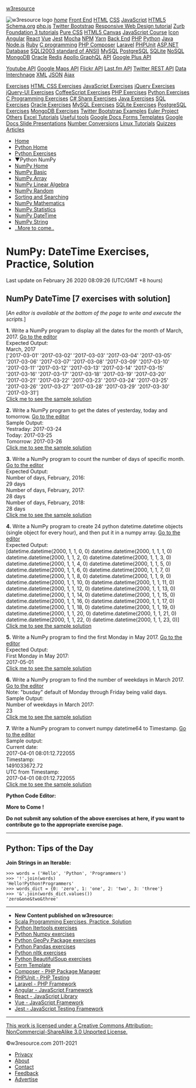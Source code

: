 <span class="mdl-layout-title">[w3resource](https://www.w3resource.com/index.php)</span>

<span class="mdl-layout-title"><img src="https://www.w3resource.com/images/w3resource-logo.png" alt="w3resource logo" id="log_img" class="drawer_logo" /></span> <a href="https://www.w3resource.com/index.php" class="mdl-navigation__link"><em>home</em></a> <a href="#" id="drawer_menu_topic_head1" class="mdl-navigation__link">Front End</a> <a href="https://www.w3resource.com/html/HTML-tutorials.php" class="mdl-navigation__link">HTML</a> <a href="https://www.w3resource.com/css/CSS-tutorials.php" class="mdl-navigation__link">CSS</a> <a href="https://www.w3resource.com/javascript/javascript.php" class="mdl-navigation__link">JavaScript</a> <a href="https://www.w3resource.com/html5/introduction.php" class="mdl-navigation__link">HTML5</a> <a href="https://www.w3resource.com/schema.org/introduction.php" class="mdl-navigation__link">Schema.org</a> <a href="https://www.w3resource.com/phpjs/use-php-functions-in-javascript.php" class="mdl-navigation__link">php.js</a> <a href="https://www.w3resource.com/twitter-bootstrap/tutorial.php" class="mdl-navigation__link">Twitter Bootstrap</a> <a href="https://www.w3resource.com/responsive-web-design/overview.php" class="mdl-navigation__link">Responsive Web Design tutorial</a> <a href="https://www.w3resource.com/zurb-foundation3/introduction.php" class="mdl-navigation__link">Zurb Foundation 3 tutorials</a> <a href="https://www.w3resource.com/pure/" class="mdl-navigation__link">Pure CSS</a> <a href="https://www.w3resource.com/html5-canvas/" class="mdl-navigation__link">HTML5 Canvas</a> <a href="https://www.w3resource.com/course/javascript-course.html" class="mdl-navigation__link">JavaScript Course</a> <a href="https://www.w3resource.com/icon/" class="mdl-navigation__link">Icon</a> <a href="https://www.w3resource.com/angular/getting-started-with-angular.php" class="mdl-navigation__link">Angular</a> <a href="https://www.w3resource.com/react/react-js-overview.php" class="mdl-navigation__link">React</a> <a href="https://www.w3resource.com/vue/installation.php" class="mdl-navigation__link">Vue</a> <a href="https://www.w3resource.com/jest/introduction.php" class="mdl-navigation__link">Jest</a> <a href="https://www.w3resource.com/mocha/getting-started.php" class="mdl-navigation__link">Mocha</a> <a href="https://www.w3resource.com/npm/getting-started-with-npm.php" class="mdl-navigation__link">NPM</a> <a href="https://www.w3resource.com/yarn/getting-started-with-yarn.php" class="mdl-navigation__link">Yarn</a> <a href="#" id="drawer_menu_topic_head2" class="mdl-navigation__link">Back End</a> <a href="https://www.w3resource.com/php/php-home.php" class="mdl-navigation__link">PHP</a> <a href="https://www.w3resource.com/python/python-tutorial.php" class="mdl-navigation__link">Python</a> <a href="https://www.w3resource.com/java-tutorial/" class="mdl-navigation__link">Java</a> <a href="https://www.w3resource.com/node.js/node.js-tutorials.php" class="mdl-navigation__link">Node.js</a> <a href="https://www.w3resource.com/ruby/" class="mdl-navigation__link">Ruby</a> <a href="https://www.w3resource.com/c-programming/programming-in-c.php" class="mdl-navigation__link">C programming</a> <a href="https://www.w3resource.com/php/composer/a-gentle-introduction-to-composer.php" class="mdl-navigation__link">PHP Composer</a> <a href="https://www.w3resource.com/php/PHPUnit/a-gentle-introduction-to-unit-test-and-testing.php" class="mdl-navigation__link">Laravel</a> <a href="https://www.w3resource.com/laravel/laravel-tutorial.php" class="mdl-navigation__link">PHPUnit</a> <a href="https://www.w3resource.com/asp.net/getting-started-with-asp.php" class="mdl-navigation__link">ASP.NET</a> <a href="#" id="drawer_menu_topic_head3" class="mdl-navigation__link">Database</a> <a href="https://www.w3resource.com/sql/tutorials.php" class="mdl-navigation__link">SQL(2003 standard of ANSI)</a> <a href="https://www.w3resource.com/mysql/mysql-tutorials.php" class="mdl-navigation__link">MySQL</a> <a href="https://w3resource.com/PostgreSQL/tutorial.php" class="mdl-navigation__link">PostgreSQL</a> <a href="https://www.w3resource.com/sqlite/" class="mdl-navigation__link">SQLite</a> <a href="https://www.w3resource.com/mongodb/nosql.php" class="mdl-navigation__link">NoSQL</a> <a href="https://www.w3resource.com/mongodb/nosql.php" class="mdl-navigation__link">MongoDB</a> <a href="https://www.w3resource.com/oracle/index.php" class="mdl-navigation__link">Oracle</a> <a href="https://www.w3resource.com/redis/index.php" class="mdl-navigation__link">Redis</a> <a href="https://www.w3resource.com/apollo-graphql/the-apollo-graphql-platform.php" class="mdl-navigation__link">Apollo GraphQL</a> <a href="#" id="drawer_menu_topic_head4" class="mdl-navigation__link">API</a> <a href="https://www.w3resource.com/API/google-plus/tutorial.php" class="mdl-navigation__link">Google Plus API</a>

<a href="https://www.w3resource.com/API/youtube/tutorial.php" class="mdl-navigation__link">Youtube API</a> <a href="https://www.w3resource.com/API/google-maps/index.php" class="mdl-navigation__link">Google Maps API</a> <a href="https://www.w3resource.com/API/flickr/tutorial.php" class="mdl-navigation__link">Flickr API</a> <a href="https://www.w3resource.com/API/last.fm/tutorial.php" class="mdl-navigation__link">Last.fm API</a> <a href="https://www.w3resource.com/API/twitter-rest-api/" class="mdl-navigation__link">Twitter REST API</a> <a href="#" id="drawer_menu_topic_head5" class="mdl-navigation__link">Data Interchnage</a> <a href="https://www.w3resource.com/xml/xml.php" class="mdl-navigation__link">XML</a> <a href="https://www.w3resource.com/JSON/introduction.php" class="mdl-navigation__link">JSON</a> <a href="https://www.w3resource.com/ajax/introduction.php" class="mdl-navigation__link">Ajax</a>

<a href="#" id="drawer_menu_topic_head6" class="mdl-navigation__link">Exercises</a> <a href="https://www.w3resource.com/html-css-exercise/index.php" class="mdl-navigation__link">HTML CSS Exercises</a> <a href="https://www.w3resource.com/javascript-exercises/" class="mdl-navigation__link">JavaScript Exercises</a> <a href="https://www.w3resource.com/jquery-exercises/" class="mdl-navigation__link">jQuery Exercises</a> <a href="https://www.w3resource.com/jquery-ui-exercises/" class="mdl-navigation__link">jQuery-UI Exercises</a> <a href="https://www.w3resource.com/coffeescript-exercises/" class="mdl-navigation__link">CoffeeScript Exercises</a> <a href="https://www.w3resource.com/php-exercises/" class="mdl-navigation__link">PHP Exercises</a> <a href="https://www.w3resource.com/python-exercises/" class="mdl-navigation__link">Python Exercises</a> <a href="https://www.w3resource.com/c-programming-exercises/" class="mdl-navigation__link">C Programming Exercises</a> <a href="https://www.w3resource.com/csharp-exercises/" class="mdl-navigation__link">C# Sharp Exercises</a> <a href="https://www.w3resource.com/java-exercises/" class="mdl-navigation__link">Java Exercises</a> <a href="https://www.w3resource.com/sql-exercises/" class="mdl-navigation__link">SQL Exercises</a> <a href="https://www.w3resource.com/oracle-exercises/" class="mdl-navigation__link">Oracle Exercises</a> <a href="https://www.w3resource.com/mysql-exercises/" class="mdl-navigation__link">MySQL Exercises</a> <a href="https://www.w3resource.com/sqlite-exercises/" class="mdl-navigation__link">SQLite Exercises</a> <a href="https://www.w3resource.com/postgresql-exercises/" class="mdl-navigation__link">PostgreSQL Exercises</a> <a href="https://www.w3resource.com/mongodb-exercises/" class="mdl-navigation__link">MongoDB Exercises</a> <a href="https://www.w3resource.com/twitter-bootstrap/examples.php" class="mdl-navigation__link">Twitter Bootstrap Examples</a> <a href="https://www.w3resource.com/euler-project/" class="mdl-navigation__link">Euler Project</a> <a href="#" id="drawer_menu_topic_head7" class="mdl-navigation__link">Others</a> <a href="https://www.w3resource.com/excel/" class="mdl-navigation__link">Excel Tutorials</a> <a href="https://www.w3resource.com/web-development-tools/useful-web-development-tools.php" class="mdl-navigation__link">Useful tools</a> <a href="https://www.w3resource.com/form-template/" class="mdl-navigation__link">Google Docs Forms Templates</a> <a href="https://www.w3resource.com/slides/" class="mdl-navigation__link">Google Docs Slide Presentations</a> <a href="https://www.w3resource.com/convert/number/binary-to-decimal.php" class="mdl-navigation__link">Number Conversions</a> <a href="https://www.w3resource.com/linux-system-administration/installation.php" class="mdl-navigation__link">Linux Tutorials</a> <a href="https://www.w3resource.com/quizzes/python/index.php" class="mdl-navigation__link">Quizzes</a> <a href="https://www.w3resource.com/Articles/index.php" class="mdl-navigation__link">Articles</a>

- [Home](/index.php)
- [Python Home](/python/python-tutorial.php)
- [Python Exercises](/python-exercises/)
- ▼Python NumPy
- [NumPy Home](/python-exercises/numpy/index.php)
- [NumPy Basic](/python-exercises/numpy/basic/index.php)
- [NumPy Array](/python-exercises/numpy/index-array.php)
- [NumPy Linear Algebra](/python-exercises/numpy/linear-algebra/index.php)
- [NumPy Random](/python-exercises/numpy/python-numpy-random.php)
- [Sorting and Searching](/python-exercises/numpy/python-numpy-sorting-and-searching.php)
- [NumPy Mathematics](/python-exercises/numpy/python-numpy-math.php)
- [NumPy Statistics](/python-exercises/numpy/python-numpy-stat.php)
- [NumPy DateTime](/python-exercises/numpy/python-numpy-datetime.php)
- [NumPy String](/python-exercises/numpy/python-numpy-string.php)
- [..More to come..]()

# NumPy: DateTime Exercises, Practice, Solution

Last update on February 26 2020 08:09:26 (UTC/GMT +8 hours)

<span class="underline"></span>

<span class="underline"></span>

## NumPy DateTime \[7 exercises with solution\]

\[_An editor is available at the bottom of the page to write and execute the scripts._\]

**1.** Write a NumPy program to display all the dates for the month of March, 2017. [Go to the editor](#EDITOR)  
Expected Output:  
March, 2017  
\['2017-03-01' '2017-03-02' '2017-03-03' '2017-03-04' '2017-03-05'  
'2017-03-06' '2017-03-07' '2017-03-08' '2017-03-09' '2017-03-10'  
'2017-03-11' '2017-03-12' '2017-03-13' '2017-03-14' '2017-03-15'  
'2017-03-16' '2017-03-17' '2017-03-18' '2017-03-19' '2017-03-20'  
'2017-03-21' '2017-03-22' '2017-03-23' '2017-03-24' '2017-03-25'  
'2017-03-26' '2017-03-27' '2017-03-28' '2017-03-29' '2017-03-30'  
'2017-03-31'\]  
[Click me to see the sample solution](python-numpy-datetime-exercise-1.php)

**2.** Write a NumPy program to get the dates of yesterday, today and tomorrow. [Go to the editor](#EDITOR)  
Sample Output:  
Yestraday: 2017-03-24  
Today: 2017-03-25  
Tomorrow: 2017-03-26  
[Click me to see the sample solution](python-numpy-datetime-exercise-2.php)

**3.** Write a NumPy program to count the number of days of specific month. [Go to the editor](#EDITOR)  
Expected Output:  
Number of days, February, 2016:  
29 days  
Number of days, February, 2017:  
28 days  
Number of days, February, 2018:  
28 days  
[Click me to see the sample solution](python-numpy-datetime-exercise-3.php)

**4.** Write a NumPy program to create 24 python datetime.datetime objects (single object for every hour), and then put it in a numpy array. [Go to the editor](#EDITOR)  
Expected Output:  
\[datetime.datetime(2000, 1, 1, 0, 0) datetime.datetime(2000, 1, 1, 1, 0)  
datetime.datetime(2000, 1, 1, 2, 0) datetime.datetime(2000, 1, 1, 3, 0)  
datetime.datetime(2000, 1, 1, 4, 0) datetime.datetime(2000, 1, 1, 5, 0)  
datetime.datetime(2000, 1, 1, 6, 0) datetime.datetime(2000, 1, 1, 7, 0)  
datetime.datetime(2000, 1, 1, 8, 0) datetime.datetime(2000, 1, 1, 9, 0)  
datetime.datetime(2000, 1, 1, 10, 0) datetime.datetime(2000, 1, 1, 11, 0)  
datetime.datetime(2000, 1, 1, 12, 0) datetime.datetime(2000, 1, 1, 13, 0)  
datetime.datetime(2000, 1, 1, 14, 0) datetime.datetime(2000, 1, 1, 15, 0)  
datetime.datetime(2000, 1, 1, 16, 0) datetime.datetime(2000, 1, 1, 17, 0)  
datetime.datetime(2000, 1, 1, 18, 0) datetime.datetime(2000, 1, 1, 19, 0)  
datetime.datetime(2000, 1, 1, 20, 0) datetime.datetime(2000, 1, 1, 21, 0)  
datetime.datetime(2000, 1, 1, 22, 0) datetime.datetime(2000, 1, 1, 23, 0)\]  
[Click me to see the sample solution](python-numpy-datetime-exercise-4.php)

**5.** Write a NumPy program to find the first Monday in May 2017. [Go to the editor](#EDITOR)  
Expected Output:  
First Monday in May 2017:  
2017-05-01  
[Click me to see the sample solution](python-numpy-datetime-exercise-5.php)

**6.** Write a NumPy program to find the number of weekdays in March 2017. [Go to the editor](#EDITOR)  
Note: "busday" default of Monday through Friday being valid days.  
Sample Output:  
Number of weekdays in March 2017:  
23  
[Click me to see the sample solution](python-numpy-datetime-exercise-6.php)

**7.** Write a NumPy program to convert numpy datetime64 to Timestamp. [Go to the editor](#EDITOR)  
Sample output:  
Current date:  
2017-04-01 08:01:12.722055  
Timestamp:  
1491033672.72  
UTC from Timestamp:  
2017-04-01 08:01:12.722055  
[Click me to see the sample solution](python-numpy-datetime-exercise-7.php)

**Python Code Editor:**

**More to Come !**

**Do not submit any solution of the above exercises at here, if you want to contribute go to the appropriate exercise page.**



---

<span class="underline"></span>

## Python: Tips of the Day

**Join Strings in an Iterable:**

    >>> words = ('Hello', 'Python', 'Programmers')
    >>> '!'.join(words)
    'Hello!Python!Programmers'
    >>> words_dict = {0: 'zero', 1: 'one', 2: 'two', 3: 'three'}
    >>> '&'.join(words_dict.values())
    'zero&one&two&three'

---

- **New Content published on w3resource:**
- [Scala Programming Exercises, Practice, Solution](https://www.w3resource.com/scala-exercises/index.php)
- [Python Itertools exercises](https://www.w3resource.com/python-exercises/itertools/index.php)
- [Python Numpy exercises](https://www.w3resource.com/python-exercises/numpy/index.php)
- [Python GeoPy Package exercises](https://www.w3resource.com/python-exercises/geopy/index.php)
- [Python Pandas exercises](https://www.w3resource.com/python-exercises/pandas/index.php)
- [Python nltk exercises](https://www.w3resource.com/python-exercises/nltk/index.php)
- [Python BeautifulSoup exercises](https://www.w3resource.com/python-exercises/BeautifulSoup/index.php)
- [Form Template](https://www.w3resource.com/form-template/)
- [Composer - PHP Package Manager](https://www.w3resource.com/php/composer/a-gentle-introduction-to-composer.php)
- [PHPUnit - PHP Testing](https://www.w3resource.com/php/PHPUnit/a-gentle-introduction-to-unit-test-and-testing.php)
- [Laravel - PHP Framework](https://www.w3resource.com/laravel/laravel-tutorial.php)
- [Angular - JavaScript Framework](https://www.w3resource.com/angular/getting-started-with-angular.php)
- [React - JavaScript Library](https://www.w3resource.com/react/react-js-overview.php)
- [Vue - JavaScript Framework](https://www.w3resource.com/vue/installation.php)
- [Jest - JavaScript Testing Framework](https://www.w3resource.com/jest/jest-getting-started.php)

---

<span class="underline"></span>

<span class="underline"></span>

<span class="underline"></span>

[This work is licensed under a Creative Commons Attribution-NonCommercial-ShareAlike 3.0 Unported License.](https://creativecommons.org/licenses/by-nc-sa/3.0/deed.en_US)

©w3resource.com 2011-2021

- [Privacy](https://www.w3resource.com/privacy.php)
- [About](https://www.w3resource.com/about.php)
- [Contact](https://www.w3resource.com/contact.php)
- [Feedback](https://www.w3resource.com/feedback.php)
- [Advertise](https://www.w3resource.com/advertise.php)
